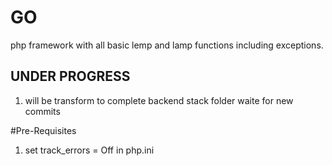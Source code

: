 # GO
php framework with all basic lemp and lamp functions including exceptions.
## UNDER PROGRESS
1. will be transform to complete backend stack folder waite for new commits



#Pre-Requisites
1. set track_errors = Off   in php.ini

